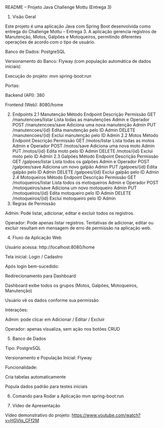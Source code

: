 README – Projeto Java Challenge Mottu (Entrega 3)
1. Visão Geral

Este projeto é uma aplicação Java com Spring Boot desenvolvida como entrega do Challenge Mottu – Entrega 3. A aplicação gerencia registros de Manutenção, Motos, Galpões e Motoqueiros, permitindo diferentes operações de acordo com o tipo de usuário.

Banco de Dados: PostgreSQL

Versionamento do Banco: Flyway (com população automática de dados iniciais)

Execução do projeto: mvn spring-boot:run

Portas:

Backend (API): 380

Frontend (Web): 8080/home

2. Endpoints
2.1 Manutenção
Método	Endpoint	Descrição	Permissão
GET	/manutencoes/listar	Lista todas as manutenções	Admin e Operador
POST	/manutencoes/save	Adiciona uma nova manutenção	Admin
PUT	/manutencoes/{id}	Edita manutenção pelo ID	Admin
DELETE	/manutencoes/{id}	Exclui manutenção pelo ID	Admin
2.2 Motos
Método	Endpoint	Descrição	Permissão
GET	/motos/listar	Lista todas as motos	Admin e Operador
POST	/motos/save	Adiciona uma nova moto	Admin
PUT	/motos/{id}	Edita moto pelo ID	Admin
DELETE	/motos/{id}	Exclui moto pelo ID	Admin
2.3 Galpões
Método	Endpoint	Descrição	Permissão
GET	/galpoes/listar	Lista todos os galpões	Admin e Operador
POST	/galpoes/save	Adiciona um novo galpão	Admin
PUT	/galpoes/{id}	Edita galpão pelo ID	Admin
DELETE	/galpoes/{id}	Exclui galpão pelo ID	Admin
2.4 Motoqueiros
Método	Endpoint	Descrição	Permissão
GET	/motoqueiros/listar	Lista todos os motoqueiros	Admin e Operador
POST	/motoqueiros/save	Adiciona um novo motoqueiro	Admin
PUT	/motoqueiros/{id}	Edita motoqueiro pelo ID	Admin
DELETE	/motoqueiros/{id}	Exclui motoqueiro pelo ID	Admin
3. Regras de Permissão

Admin: Pode listar, adicionar, editar e excluir todos os registros.

Operador: Pode apenas listar registros. Tentativas de adicionar, editar ou excluir resultam em mensagem de erro de permissão na aplicação web.

4. Fluxo da Aplicação Web

Usuário acessa: http://localhost:8080/home

Tela inicial: Login / Cadastro

Após login bem-sucedido:

Redirecionamento para Dashboard

Dashboard exibe todos os grupos (Motos, Galpões, Motoqueiros, Manutenção)

Usuário vê os dados conforme sua permissão

Interações:

Admin: pode clicar em Adicionar / Editar / Excluir

Operador: apenas visualiza, sem ação nos botões CRUD

5. Banco de Dados

Tipo: PostgreSQL

Versionamento e População Inicial: Flyway

Funcionalidade:

Cria tabelas automaticamente

Popula dados padrão para testes iniciais

6. Comando para Rodar a Aplicação
mvn spring-boot:run

7. Vídeo de Apresentação

Vídeo demonstrativo do projeto:
https://www.youtube.com/watch?v=HGVIq_CFf2M
